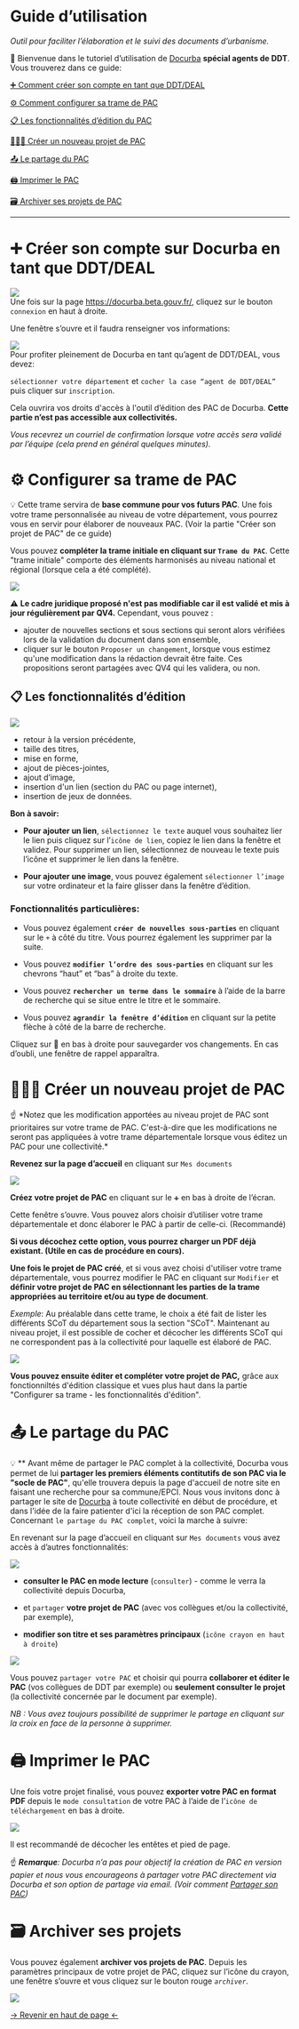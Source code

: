 <a class="anchor" name="headTop"></a>
# Guide d’utilisation

*Outil pour faciliter l’élaboration et le suivi des documents d’urbanisme.*
 

<div class="my-8 background--text text--lighten-2 font-weight-bold rounded g300 rounded-lg pa-4">
 
 📖 Bienvenue dans le tutoriel d’utilisation de [Docurba](https://docurba.beta.gouv.fr/) **spécial agents de DDT**. Vous trouverez dans ce guide:
</div>


[➕ Comment créer son compte en tant que DDT/DEAL](#headCreateAccount)

[⚙️ Comment configurer sa trame de PAC](#headConfigPAC)

[📋 Les fonctionnalités d’édition du PAC](#headEditor)

[🧑🏻‍💻 Créer un nouveau projet de PAC](#headCreateProject)

[📤 Le partage du PAC](#headSharing)

[🖨️ Imprimer le PAC](#headPrint)

[🗃️ Archiver ses projets de PAC](#headArchive) 

---

<!-- ---

**Consultez aussi:** 

[En savoir plus sur Docurba.](https://docurba.notion.site/En-savoir-plus-sur-Docurba-9fca7ad625ac44879413865733f9fe2f)

[Kit de communication: parler de Docurba autour de vous.](https://docurba.notion.site/Kit-de-communication-parler-de-Docurba-autour-de-vous-a41e68d87c034728ba2d6ca3aca52890)

--- -->

<a class="anchor" name="headCreateAccount"></a>
# ➕ Créer son compte sur Docurba en tant que DDT/DEAL

<div class="d-flex align-center">
  <img class="elevation-3  my-8" style="max-width:70%" src="/images/guide/13.png">
  <div class=" background--text text--lighten-2  ml-8 rounded g300 rounded-lg pa-4">
  Une fois sur la page <a href="https://docurba.beta.gouv.fr/](https://docurba.incubateur.net/" target="_blank">https://docurba.beta.gouv.fr/</a>, cliquez sur le bouton <code>connexion</code> en haut à droite.
  </div>
</div>

Une fenêtre s’ouvre et il faudra renseigner vos informations:

<div class="d-flex align-center">
  <img class="elevation-3  my-8" style="max-width:70%" src="/images/guide/02.png">
  <div class=" background--text text--lighten-2  ml-8 rounded g300 rounded-lg pa-4">
Pour profiter pleinement de Docurba en tant qu’agent de DDT/DEAL, vous devez:

 `sélectionner votre département` et `cocher la case “agent de DDT/DEAL”` puis cliquer sur  `inscription`. 
  </div>
</div>



Cela ouvrira vos droits d'accès à l'outil d’édition des PAC de Docurba. **Cette partie n’est pas accessible aux collectivités.**

*Vous recevrez un courriel de confirmation lorsque votre accès sera validé par l’équipe (cela prend en général quelques minutes).*

<a class="anchor" name="headConfigPAC"></a>
# ⚙️ Configurer sa trame de PAC

<div class="my-8 background--text text--lighten-2 font-italic  rounded g300 rounded-lg pa-4">
💡 Cette trame servira de <b>base commune pour vos futurs PAC</b>. Une fois votre trame personnalisée au niveau de votre département, vous pourrez vous en servir pour élaborer de nouveaux PAC. (Voir la partie "Créer son projet de PAC" de ce guide)
</div>

Vous pouvez **compléter la trame initiale en cliquant sur `Trame du PAC`**. 
Cette "trame initiale" comporte des éléments harmonisés au niveau national et régional (lorsque cela a été complété). 

  <img class="elevation-3  my-8" style="max-width:100%" src="/images/guide/03.png">

⚠️ **Le cadre juridique proposé n'est pas modifiable car il est validé et mis à jour régulièrement par QV4.** Cependant, vous pouvez : 
- ajouter de nouvelles sections et sous sections qui seront alors vérifiées lors de la validation du document dans son ensemble, 
- cliquer sur le bouton `Proposer un changement`, lorsque vous estimez qu'une modification dans la rédaction devrait être faite. Ces propositions seront partagées avec QV4 qui les validera, ou non. 

<a class="anchor" name="headEditor"></a>
## 📋 Les fonctionnalités d’édition

<div class="d-flex align-center">
  <img class="elevation-3  my-8" style="max-width:70%" src="/images/guide/14.png">
  <div class=" background--text text--lighten-2  ml-8 rounded g300 rounded-lg pa-4">
  <ul>
    <li>retour à la version précédente,</li>
    <li>taille des titres,</li>
    <li>mise en forme,</li>
    <li>ajout de pièces-jointes,</li>
    <li>ajout d’image,</li>
    <li>insertion d'un lien (section du PAC ou page internet),</li>
    <li>insertion de jeux de données.</li>
  </ul>
  </div>
</div>



**Bon à savoir:** 

- **Pour ajouter un lien**, `sélectionnez le texte` auquel vous souhaitez lier le lien puis cliquez sur l’`icône de lien`, copiez le lien dans la fenêtre et validez. Pour supprimer un lien, sélectionnez de nouveau le texte puis l’icône et supprimer le lien dans la fenêtre.

- **Pour ajouter une image**, vous pouvez également `sélectionner l’image` sur votre ordinateur et la faire glisser dans la fenêtre d’édition.

### Fonctionnalités particulières:

- Vous pouvez également **`créer de nouvelles sous-parties`** en cliquant sur le `+` à côté du titre. Vous pourrez également les supprimer par la suite.

- Vous pouvez **`modifier l’ordre des sous-parties`** en cliquant sur les chevrons “haut” et “bas” à droite du texte.

- Vous pouvez **`rechercher un terme dans le sommaire`** à l’aide de la barre de recherche qui se situe entre le titre et le sommaire.

- Vous pouvez **`agrandir la fenêtre d’édition`** en cliquant sur la petite flèche à côté de la barre de recherche.

<div class="my-8 background--text text--lighten-2 font-italic  rounded g300 rounded-lg pa-4">
Cliquez sur 💾 en bas à droite pour sauvegarder vos changements. En cas d’oubli, une fenêtre de rappel apparaîtra.
</div>

<a class="anchor" name="headCreateProject"></a>
# 🧑🏻‍💻 Créer un nouveau projet de PAC

<div class="my-8 background--text text--lighten-2 font-italic  rounded g300 rounded-lg pa-4">
☝ *Notez que les modification apportées au niveau projet de PAC sont prioritaires sur votre trame de PAC. C'est-à-dire que les modifications ne seront pas appliquées à votre trame départementale lorsque vous éditez un PAC pour une collectivité.*
</div>


**Revenez sur la page d’accueil** en cliquant sur `Mes documents`

<div class="d-flex align-center">
  <img class="elevation-3  my-8" style="max-width:70%" src="/images/guide/05.png">
  <div class=" background--text text--lighten-2  ml-8 rounded g300 rounded-lg pa-4">
  
  **Créez votre projet de PAC** en cliquant sur le `➕` en bas à droite de l’écran.  

  Cette fenêtre s’ouvre. Vous pouvez alors choisir d’utiliser votre trame départementale et donc élaborer le PAC à partir de celle-ci. (Recommandé)

  **Si vous décochez cette option, vous pourrez charger un PDF déjà existant. (Utile en cas de procédure en cours).**
  </div>
</div>

<div class="d-flex align-center">
  <div class=" background--text text--lighten-2  mr-8 rounded g300 rounded-lg pa-4">

  **Une fois le projet de PAC créé**, et si vous avez choisi d'utiliser votre trame départementale, vous pourrez modifier le PAC en cliquant sur `Modifier` et **définir votre projet de PAC en sélectionnant les parties de la trame appropriées au territoire et/ou au type de document**.

  *Exemple*: Au préalable dans cette trame, le choix a été fait de lister les différents SCoT du département sous la section "SCoT". Maintenant au niveau projet, il est possible de cocher et décocher les différents SCoT qui ne correspondent pas à la collectivité pour laquelle est élaboré de PAC.
  </div>
  <img class="elevation-3  my-8" style="max-width:50%" src="/images/guide/11.png">

</div>



**Vous pouvez ensuite éditer et compléter votre projet de PAC,** grâce aux fonctionniltés d'édition classique et vues plus haut dans la partie "Configurer sa trame - les fonctionnalités d'édition".

<a class="anchor" name="headSharing"></a>
# 📤 Le partage du PAC



<div class="my-8 background--text text--lighten-2 font-italic  rounded g300 rounded-lg pa-4">

💡 ** Avant même de partager le PAC complet à la collectivité, Docurba vous permet de lui **partager les premiers éléments contitutifs de son PAC via le "socle de PAC"**, qu'elle trouvera depuis la page d'accueil de notre site en faisant une recherche pour sa commune/EPCI. Nous vous invitons donc à partager le site de [Docurba](https://docurba.beta.gouv.fr/) à toute collectivité en début de procédure, et dans l'idée de la faire patienter d'ici la réception de son PAC complet. Concernant `le partage du PAC complet`, voici la marche à suivre:
</div>

En revenant sur la page d’accueil en cliquant sur `Mes documents` vous avez accès à d’autres fonctionnalités:

<img class="elevation-3  my-8" style="max-width:100%" src="/images/guide/15.png">

- **consulter le PAC en mode lecture** (`consulter`) - comme le verra la collectivité depuis Docurba,

- et `partager` **votre projet de PAC** (avec vos collègues et/ou la collectivité, par exemple),

- **modifier son titre et ses paramètres principaux** (`icône crayon en haut à droite`)




<div class="d-flex align-center">
  <img class="elevation-3  my-8" style="max-width:70%" src="/images/guide/08.png">
  <div class=" background--text text--lighten-2  ml-8 rounded g300 rounded-lg pa-4">

Vous pouvez `partager votre PAC` et choisir qui pourra **collaborer et éditer le PAC** (vos collègues de DDT par exemple) ou **seulement consulter le projet** (la collectivité concernée par le document par exemple). 
  </div>
</div>




*NB : Vous avez toujours possibilité de supprimer le partage en cliquant sur la croix en face de la personne à supprimer.*

<a class="anchor" name="headPrint"></a>
# 🖨 Imprimer  **le PAC**

Une fois votre projet finalisé, vous pouvez **exporter votre PAC en format PDF** depuis le `mode consultation` de votre PAC à l’aide de l’`icône de téléchargement` en bas à droite.

<img class="elevation-3  my-8" style="max-width:100%" src="/images/guide/09.png">

Il est recommandé de décocher les entêtes et pied de page.

<div class="my-8 background--text text--lighten-2 font-italic  rounded g300 rounded-lg pa-4">

☝ ***Remarque**: Docurba n’a pas pour objectif la création de PAC en version papier et nous vous encourageons à partager votre PAC directement via Docurba et son option de partage via email. (Voir comment [Partager son PAC](Guide%20d%E2%80%99utilisation%20de%20Docurba%20db7d56e906f94223a6bf52e3d8063e5d.md))*

</div>

<a class="anchor" name="headArchive"></a>
# 🗃️ Archiver ses projets


<div class="d-flex align-center">
  <div class=" background--text text--lighten-2  mr-8 rounded g300 rounded-lg pa-4">

  Vous pouvez également **archiver vos projets de PAC**. Depuis les paramètres principaux de votre projet de PAC, cliquez sur l’icône du crayon, une fenêtre s’ouvre et vous cliquez sur le bouton rouge *`archiver`.* 

  </div>
  <img class="elevation-3  my-8" style="max-width:50%" src="/images/guide/16.png">

</div>

<div class="text-center my-16">

[→ Revenir en haut de page ←](#headTop) 
</div>

